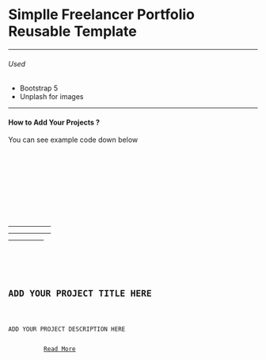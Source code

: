 <h1>Simplle Freelancer Portfolio Reusable Template</h1>
<hr />
<h6>Used</h6>
<ul>
  <li>Bootstrap 5</li>
  <li>Unplash for images</li>
</ul>
<hr />
<h4>How to Add Your Projects ?</h4>
<p>You can see example code down below</p>
<code>
  <section>
    <div class="container">
      <div class="row">
        <div class="col-lg-6 col-md-12 col-sm-12">
          <a href="REPLACE THIS TEXT WITH YOUR PROJECT LINK">
            <!-- REPLACE YOUR PROJECT IMAGE HERE  -->
            <img
              src="REPLACE THIS TEXT WITH YOUR IMAGE SOURCE ADDRESS"
              alt=""
              class="project__img"
            />
          </a>
        </div>
        <div
          class="col-lg-5 col-md-12 col-sm-12 offset-lg-1 project__content__wrapper"
        >
          <h2 class="project__title">ADD YOUR PROJECT TITLE HERE</h2>
          <p class="project__info">ADD YOUR PROJECT DESCRIPTION HERE</p>
          <a
            class="btn btn-primary project__button"
            href="REPLACE THIS TEXT WITH YOUR PROJECT LINK"
            role="button"
            >Read More</a
          >
        </div>
      </div>
    </div>
  </section>
</code>

